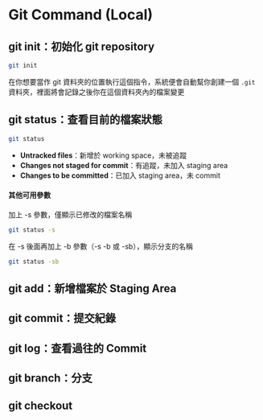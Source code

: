 # Git Command \(Local\)

## git init：初始化 git repository <a id="git-status"></a>

```bash
git init
```

在你想要當作 git 資料夾的位置執行這個指令，系統便會自動幫你創建一個 `.git` 資料夾，裡面將會記錄之後你在這個資料夾內的檔案變更

## git status：查看目前的檔案狀態 <a id="git-status"></a>

```bash
git status
```

* **Untracked files**：新增於 working space，未被追蹤
* **Changes not staged for commit**：有追蹤，未加入 staging area
* **Changes to be committed**：已加入 staging area，未 commit

#### **其他可用參數**

加上 -s 參數，僅顯示已修改的檔案名稱

```bash
git status -s
```

在 -s 後面再加上 -b 參數（-s -b 或 -sb），顯示分支的名稱

```bash
git status -sb
```

## git add：新增檔案於 Staging Area <a id="git-add"></a>

## git commit：提交紀錄 <a id="git-commit"></a>

## git log：查看過往的 Commit <a id="git-log"></a>

## git branch：分支 <a id="git-branch"></a>

## git checkout

